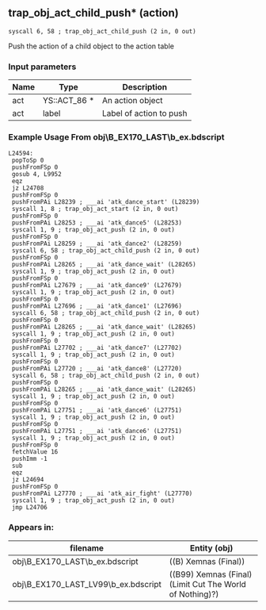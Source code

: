 ## trap_obj_act_child_push* (action)

`syscall 6, 58 ; trap_obj_act_child_push (2 in, 0 out)`

Push the action of a child object to the action table

### Input parameters
| Name | Type | Description
|------|------|------------
| act   | YS::ACT_86 *   | An action object
| act   | label   | Label of action to push


### Example Usage From obj\B_EX170_LAST\b_ex.bdscript
```plaintext
L24594:
 popToSp 0
 pushFromFSp 0
 gosub 4, L9952
 eqz 
 jz L24708
 pushFromFSp 0
 pushFromPAi L28239 ; ___ai 'atk_dance_start' (L28239)
 syscall 1, 8 ; trap_obj_act_start (2 in, 0 out)
 pushFromFSp 0
 pushFromPAi L28253 ; ___ai 'atk_dance5' (L28253)
 syscall 1, 9 ; trap_obj_act_push (2 in, 0 out)
 pushFromFSp 0
 pushFromPAi L28259 ; ___ai 'atk_dance2' (L28259)
 syscall 6, 58 ; trap_obj_act_child_push (2 in, 0 out)
 pushFromFSp 0
 pushFromPAi L28265 ; ___ai 'atk_dance_wait' (L28265)
 syscall 1, 9 ; trap_obj_act_push (2 in, 0 out)
 pushFromFSp 0
 pushFromPAi L27679 ; ___ai 'atk_dance9' (L27679)
 syscall 1, 9 ; trap_obj_act_push (2 in, 0 out)
 pushFromFSp 0
 pushFromPAi L27696 ; ___ai 'atk_dance1' (L27696)
 syscall 6, 58 ; trap_obj_act_child_push (2 in, 0 out)
 pushFromFSp 0
 pushFromPAi L28265 ; ___ai 'atk_dance_wait' (L28265)
 syscall 1, 9 ; trap_obj_act_push (2 in, 0 out)
 pushFromFSp 0
 pushFromPAi L27702 ; ___ai 'atk_dance7' (L27702)
 syscall 1, 9 ; trap_obj_act_push (2 in, 0 out)
 pushFromFSp 0
 pushFromPAi L27720 ; ___ai 'atk_dance8' (L27720)
 syscall 6, 58 ; trap_obj_act_child_push (2 in, 0 out)
 pushFromFSp 0
 pushFromPAi L28265 ; ___ai 'atk_dance_wait' (L28265)
 syscall 1, 9 ; trap_obj_act_push (2 in, 0 out)
 pushFromFSp 0
 pushFromPAi L27751 ; ___ai 'atk_dance6' (L27751)
 syscall 1, 9 ; trap_obj_act_push (2 in, 0 out)
 pushFromFSp 0
 pushFromPAi L27751 ; ___ai 'atk_dance6' (L27751)
 syscall 1, 9 ; trap_obj_act_push (2 in, 0 out)
 pushFromFSp 0
 fetchValue 16
 pushImm -1
 sub 
 eqz 
 jz L24694
 pushFromFSp 0
 pushFromPAi L27770 ; ___ai 'atk_air_fight' (L27770)
 syscall 1, 9 ; trap_obj_act_push (2 in, 0 out)
 jmp L24706
```


### Appears in:
| filename | Entity (obj)
|----------|-------------
| obj\B_EX170_LAST\b_ex.bdscript       | ((B) Xemnas (Final))          
| obj\B_EX170_LAST_LV99\b_ex.bdscript       | ((B99) Xemnas (Final) (Limit Cut The World of Nothing)?)          



